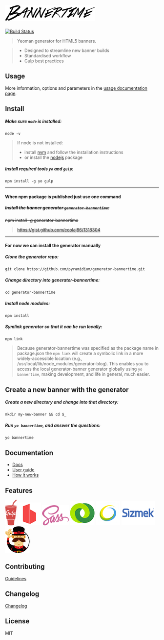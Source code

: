 # ![Logo](generators/app/templates/src/images/logo.png)

[![Build Status](https://magnum.travis-ci.com/pyramidium/generator-bannertime.svg?token=hz5Re2ARbkHxPrMUyLyx&branch=master)](https://magnum.travis-ci.com/pyramidium/generator-bannertime)

> Yeoman generator for HTML5 banners.

> * Designed to streamline new banner builds
> * Standardised workflow
> * Gulp best practices


## Usage

More information, options and parameters in the [usage documentation page](docs/usage.md).


## Install

##### Make sure `node` is installed:
```
node -v
```

> If node is not installed:
> * install [nvm](https://github.com/creationix/nvm) and follow the installation instructions
> * or install the [nodejs](https://nodejs.org) package

##### Install required tools `yo` and `gulp`:
```
npm install -g yo gulp
```

---

#### ~~When npm package is published just use one command~~

##### ~~Install the banner generator `generator-bannertime`:~~
~~npm install -g generator-bannertime~~
> ~~https://gist.github.com/coolaj86/1318304~~

---

#### For now we can install the generator manually

##### Clone the generator repo:
```
git clone https://github.com/pyramidium/generator-bannertime.git
```

##### Change directory into generator-bannertime:
```
cd generator-bannertime
```

##### Install node modules:
```
npm install
```

##### Symlink generator so that it can be run locally:
```
npm link
```

> Because generator-bannertime was specified as the package name in package.json the `npm link` will create a symbolic link in a more widely-accessible location (e.g., /usr/local/lib/node_modules/generator-blog). This enables you to access the local generator-banner generator globally using `yo bannertime`, making development, and life in general, much easier.


## Create a new banner with the generator

##### Create a new directory and change into that directory:
```
mkdir my-new-banner && cd $_
```

##### Run `yo bannertime`, and answer the questions:
```
yo bannertime
```


## Documentation

* [Docs](docs/README.md)
* [User guide](docs/user-guide.md)
* [How it works](docs/how-it-works.md)


## Features

![Logo](docs/assets/gulp.png)
![Logo](docs/assets/browsersync.png)
![Logo](docs/assets/sass.png)
![Logo](docs/assets/doubleclick.png)
![Logo](docs/assets/adform.png)
![Logo](docs/assets/sizmek.png)
![Logo](docs/assets/yeoman.png)


## Contributing

[Guidelines](CONTRIBUTING.md)


## Changelog

[Changelog](https://github.com/pyramidium/generator-bannertime/releases)


## License

MIT

